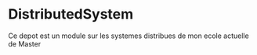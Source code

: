 # DistributedSystem
Ce depot est un module sur les systemes distribues de mon ecole actuelle de Master
